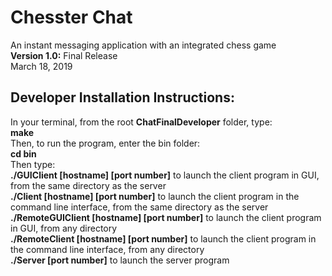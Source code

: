 # **Chesster Chat**
An instant messaging application with an integrated chess game <br/>
**Version 1.0:** Final Release <br/>
March 18, 2019

## Developer Installation Instructions:

In your terminal, from the root **ChatFinalDeveloper** folder, type: <br/>
**make** <br/>
Then, to run the program, enter the bin folder: <br/>
**cd bin** <br/>
Then type:  <br/>
**./GUIClient [hostname] [port number]** to launch the client program in GUI, from the same directory as the server <br/>
**./Client [hostname] [port number]** to launch the client program in the command line interface, from the same directory as the server<br/>
**./RemoteGUIClient [hostname] [port number]** to launch the client program in GUI, from any directory <br/>
**./RemoteClient [hostname] [port number]** to launch the client program in the command line interface, from any directory<br/>
**./Server [port number]** to launch the server program
